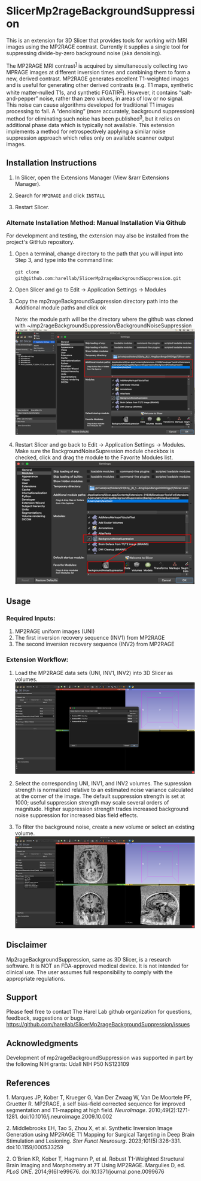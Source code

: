 # SlicerMp2rageBackgroundSuppression

This is an extension for 3D Slicer that provides tools for working with MRI
images using the MP2RAGE contrast. Currently it supplies a single tool for suppressing divide-by-zero background noise (aka denoising).

The MP2RAGE MRI contrast<sup>[1](#1)</sup> is acquired by simultaneously collecting two MPRAGE images at different inversion times and combining them to form a new, derived contrast. MP2RAGE generates excellent T1-weighted images and is useful for generating other derived contrasts (e.g. T1 maps, synthetic white matter-nulled T1s, and synthetic FGATIR<sup>[2](#2)</sup>). However, it contains “salt-and-pepper” noise, rather than zero values, in areas of low or no signal. This noise can cause algorithms developed for traditional T1 images processing to fail. A “denoising” (more accurately, background suppression) method for eliminating such noise has been published<sup>[3](#3)</sup>, but it relies on additional phase data which is typically not available. This extension implements a method for retrospectively applying a similar noise suppression approach which relies only on available scanner output images.

## Installation Instructions
1. In Slicer, open the Extensions Manager 
(View &rarr Extensions Manager).

2. Search for `MP2RAGE` and click `INSTALL`

3. Restart Slicer.


### Alternate Installation Method: Manual Installation Via Github
For development and testing, the extension may also be installed from the
project's GitHub repository.

1.	Open a terminal, change directory to the path that you will input into Step 3, and type into the command line:
   
    `git clone git@github.com:harellab/SlicerMp2rageBackgroundSuppression.git`

2.	Open Slicer and go to Edit &rarr; Application Settings &rarr; Modules
3.	Copy the mp2rageBackgroundSuppression directory path into the Additional module paths and click ok

    Note: the module path will be the directory where the github was cloned 
    with ~/mp2rageBackgroundSuppression/BackgroundNoiseSuppression
![Alt text](doc/AdditionalModulePaths.png)

4. Restart Slicer and go back to 
Edit &rarr; Application Settings &rarr; Modules. Make sure the BackgroundNoiseSupression module checkbox is checked, click and drag the module to the Favorite Modules list.
![Alt text](doc/FavoriteModules.png)

## Usage

### Required Inputs:
1. MP2RAGE uniform images (UNI) 
2. The first inversion recovery sequence (INV1) from MP2RAGE
3. The second inversion recovery sequence (INV2) from MP2RAGE

### Extension Workflow:
1. Load the MP2RAGE data sets (UNI, INV1, INV2) into 3D Slicer as volumes.
![Alt text](Screenshot1.png)

2. Select the corresponding UNI, INV1, and INV2 volumes.  The supression strength is normalized relative to an estimated noise variance calculated at the corner of the image.  The default suppression strength is set at 1000; useful suppression strength may scale several orders of magnitude.  Higher suppression strength trades increased background noise suppression for increased bias field effects.
3. To filter the background noise, create a new volume or select an existing volume.
![Alt text](Screenshot2.png)


## Disclaimer

Mp2rageBackgroundSuppression, same as 3D Slicer, is a research software. It is NOT an FDA-approved medical device. It is not intended for clinical use. The user assumes full responsibility to comply with the appropriate regulations.

## Support

Please feel free to contact The Harel Lab github organization for questions, feedback, suggestions or bugs. https://github.com/harellab/SlicerMp2rageBackgroundSuppression/issues

## Acknowledgments

Development of mp2rageBackgroundSuppression was supported in part by the following NIH grants:
Udall NIH P50 NS123109

## References
<a id="1">1.</a> Marques JP, Kober T, Krueger G, Van Der Zwaag W, Van De Moortele PF, Gruetter R. MP2RAGE, a self bias-field corrected sequence for improved segmentation and T1-mapping at high field. *NeuroImage*. 2010;49(2):1271-1281. doi:10.1016/j.neuroimage.2009.10.002

<a id="2">2.</a> Middlebrooks EH, Tao S, Zhou X, et al. Synthetic Inversion Image Generation using MP2RAGE T1 Mapping for Surgical Targeting in Deep Brain Stimulation and Lesioning. *Ster Funct Neurosurg*. 2023;101(5):326-331. doi:10.1159/000533259

<a id="3">2.</a> O’Brien KR, Kober T, Hagmann P, et al. Robust T1-Weighted Structural Brain Imaging and Morphometry at 7T Using MP2RAGE. Margulies D, ed. *PLoS ONE*. 2014;9(6):e99676. doi:10.1371/journal.pone.0099676